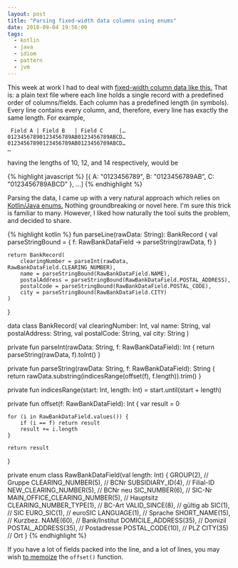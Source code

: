```yaml
---
layout: post
title: "Parsing fixed-width data columns using enums"
date: 2018-09-04 19:56:00
tags:
  - kotlin
  - java
  - idiom
  - pattern
  - jvm
---
```


This week at work I had to deal with [fixed-width column data like
this.](https://www.six-group.com/interbank-clearing/dam/downloads/bc-bank-master/bcbankenstamm) That
is: a plain text file where each line holds a single record with a predefined order of
columns/fields. Each column has a predefined length (in symbols). Every line contains every column,
and, therefore, every line has exactly the same length. For example,

     Field A | Field B   | Field C     |…
    01234567890123456789AB0123456789ABCD…
    01234567890123456789AB0123456789ABCD…
    …

having the lengths of 10, 12, and 14 respectively, would be

{% highlight javascript %}
[{
    A: "0123456789",
    B: "0123456789AB",
    C: "0123456789ABCD"
}, …]
{% endhighlight %}

Parsing the data, I came up with a very natural approach which relies on [Kotlin/Java
enums.](https://kotlinlang.org/docs/reference/enum-classes.html#enum-classes) Nothing groundbreaking
or novel here. I'm sure this trick is familiar to many. However, I liked how naturally the tool
suits the problem, and decided to share.

{% highlight kotlin %}
fun parseLine(rawData: String): BankRecord {
    val parseStringBound = { f: RawBankDataField -> parseString(rawData, f) }

    return BankRecord(
        clearingNumber = parseInt(rawData, RawBankDataField.CLEARING_NUMBER),
        name = parseStringBound(RawBankDataField.NAME),
        postalAddress = parseStringBound(RawBankDataField.POSTAL_ADDRESS),
        postalCode = parseStringBound(RawBankDataField.POSTAL_CODE),
        city = parseStringBound(RawBankDataField.CITY)
    )
}

data class BankRecord(
    val clearingNumber: Int,
    val name: String,
    val postalAddress: String,
    val postalCode: String,
    val city: String
)

private fun parseInt(rawData: String, f: RawBankDataField): Int {
    return parseString(rawData, f).toInt()
}

private fun parseString(rawData: String, f: RawBankDataField): String {
    return rawData.substring(indicesRange(offset(f), f.length)).trim()
}

private fun indicesRange(start: Int, length: Int) = start.until(start + length)

private fun offset(f: RawBankDataField): Int {
    var result = 0

    for (i in RawBankDataField.values()) {
        if (i == f) return result
        result += i.length
    }

    return result
}

private enum class RawBankDataField(val length: Int) {
    GROUP(2),                       // Gruppe
    CLEARING_NUMBER(5),             // BCNr
    SUBSIDIARY_ID(4),               // Filial-ID
    NEW_CLEARING_NUMBER(5),         // BCNr neu
    SIC_NUMBER(6),                  // SIC-Nr
    MAIN_OFFICE_CLEARING_NUMBER(5), // Hauptsitz
    CLEARING_NUMBER_TYPE(1),        // BC-Art
    VALID_SINCE(8),                 // gültig ab
    SIC(1),                         // SIC
    EURO_SIC(1),                    // euroSIC
    LANGUAGE(1),                    // Sprache
    SHORT_NAME(15),                 // Kurzbez.
    NAME(60),                       // Bank/Institut
    DOMICILE_ADDRESS(35),           // Domizil
    POSTAL_ADDRESS(35),             // Postadresse
    POSTAL_CODE(10),                // PLZ
    CITY(35)                        // Ort
}
{% endhighlight %}

If you have a lot of fields packed into the line, and a lot of lines, you may wish [to
memoize](https://en.wikipedia.org/wiki/Memoization) the `offset()` function.
